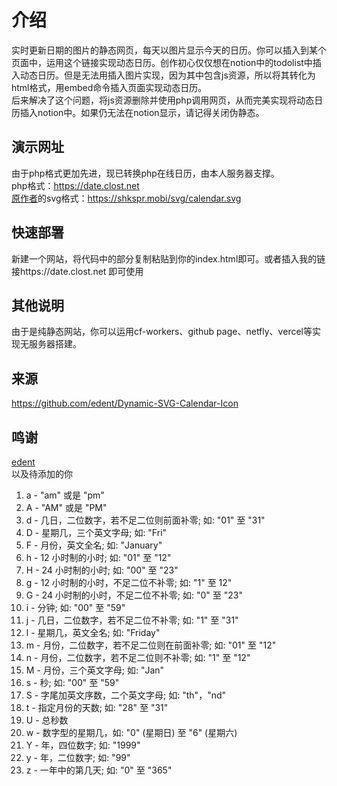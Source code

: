 # 介绍
实时更新日期的图片的静态网页，每天以图片显示今天的日历。你可以插入到某个页面中，运用这个链接实现动态日历。创作初心仅仅想在notion中的todolist中插入动态日历。但是无法用插入图片实现，因为其中包含js资源，所以将其转化为html格式，用embed命令插入页面实现动态日历。<br>后来解决了这个问题，将js资源删除并使用php调用网页，从而完美实现将动态日历插入notion中。如果仍无法在notion显示，请记得关闭伪静态。


## 演示网址
由于php格式更加先进，现已转换php在线日历，由本人服务器支撑。<br>
php格式：https://date.clost.net<br>
[原作者](https://github.com/edent)的svg格式：https://shkspr.mobi/svg/calendar.svg


## 快速部署
新建一个网站，将代码中的部分复制粘贴到你的index.html即可。或者插入我的链接https://date.clost.net 即可使用

## 其他说明
由于是纯静态网站，你可以运用cf-workers、github page、netfly、vercel等实现无服务器搭建。

## 来源
https://github.com/edent/Dynamic-SVG-Calendar-Icon

## 鸣谢
[edent](https://github.com/edent)<br>
以及待添加的你


1. a - "am" 或是 "pm"
2. A - "AM" 或是 "PM"
3. d - 几日，二位数字，若不足二位则前面补零; 如: "01" 至 "31"
4. D - 星期几，三个英文字母; 如: "Fri"
5. F - 月份，英文全名; 如: "January"
6. h - 12 小时制的小时; 如: "01" 至 "12"
7. H - 24 小时制的小时; 如: "00" 至 "23"
8. g - 12 小时制的小时，不足二位不补零; 如: "1" 至 12"
9. G - 24 小时制的小时，不足二位不补零; 如: "0" 至 "23"
10. i - 分钟; 如: "00" 至 "59"
11. j - 几日，二位数字，若不足二位不补零; 如: "1" 至 "31"
12. l - 星期几，英文全名; 如: "Friday"
13. m - 月份，二位数字，若不足二位则在前面补零; 如: "01" 至 "12"
14. n - 月份，二位数字，若不足二位则不补零; 如: "1" 至 "12"
15. M - 月份，三个英文字母; 如: "Jan"
16. s - 秒; 如: "00" 至 "59"
17. S - 字尾加英文序数，二个英文字母; 如: "th"，"nd"
18. t - 指定月份的天数; 如: "28" 至 "31"
19. U - 总秒数
20. w - 数字型的星期几，如: "0" (星期日) 至 "6" (星期六)
21. Y - 年，四位数字; 如: "1999"
22. y - 年，二位数字; 如: "99"
23. z - 一年中的第几天; 如: "0" 至 "365"
